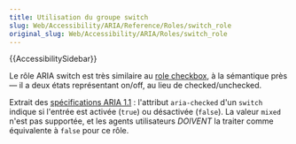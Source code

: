 ```yaml
---
title: Utilisation du groupe switch
slug: Web/Accessibility/ARIA/Reference/Roles/switch_role
original_slug: Web/Accessibility/ARIA/Roles/switch_role
---
```


{{AccessibilitySidebar}}

Le rôle ARIA switch est très similaire au [role checkbox](/fr/docs/Web/Accessibility/ARIA/Reference/Roles/checkbox_role), à la sémantique près — il a deux états représentant on/off, au lieu de checked/unchecked.

Extrait des [spécifications ARIA 1.1](https://www.w3.org/TR/wai-aria-1.1/#switch)&nbsp;: l'attribut `aria-checked` d'un `switch` indique si l'entrée est activée (`true`) ou désactivée (`false`). La valeur `mixed` n'est pas supportée, et les agents utilisateurs _DOIVENT_ la traiter comme équivalente à `false` pour ce rôle.
